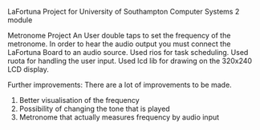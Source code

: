 LaFortuna Project for University of Southampton Computer Systems 2 module

Metronome Project
An User double taps to set the frequency of the metronome. In order to hear the audio output you must connect the LaFortuna Board to an audio source. Used rios for task scheduling. Used ruota for handling the user input. Used lcd lib for drawing on the 320x240 LCD display. 

Further improvements: 
There are a lot of improvements to be made.
1. Better visualisation of the frequency
2. Possibility of changing the tone that is played
3. Metronome that actually measures frequency by audio input
